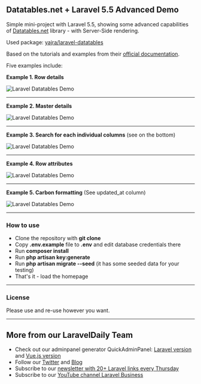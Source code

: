 ## Datatables.net + Laravel 5.5 Advanced Demo

Simple mini-project with Laravel 5.5, showing some advanced capabilities of [Datatables.net](https://datatables.net) library - with Server-Side rendering.

Used package: [yajra/laravel-datatables](https://github.com/yajra/laravel-datatables)

Based on the tutorials and examples from their [official documentation](https://datatables.yajrabox.com/).

Five examples include:

__Example 1. Row details__

![Laravel Datatables Demo](http://webcoderpro.com/datatables-advanced-demo.png)

---

__Example 2. Master details__

![Laravel Datatables Demo](http://webcoderpro.com/datatables-advanced-demo-02.png)

---

__Example 3. Search for each individual columns__ (see on the bottom)

![Laravel Datatables Demo](http://webcoderpro.com/datatables-advanced-demo-03.png)

---

__Example 4. Row attributes__

![Laravel Datatables Demo](http://webcoderpro.com/datatables-advanced-demo-04.png)

---

__Example 5. Carbon formatting__ (See updated_at column)

![Laravel Datatables Demo](http://webcoderpro.com/datatables-advanced-demo-05.png)

---

### How to use

- Clone the repository with __git clone__
- Copy __.env.example__ file to __.env__ and edit database credentials there
- Run __composer install__
- Run __php artisan key:generate__
- Run __php artisan migrate --seed__ (it has some seeded data for your testing)
- That's it - load the homepage

---

### License

Please use and re-use however you want.

---

## More from our LaravelDaily Team

- Check out our adminpanel generator QuickAdminPanel: [Laravel version](https://quickadminpanel.com) and [Vue.js version](https://vue.quickadminpanel.com)
- Follow our [Twitter](https://twitter.com/dailylaravel) and [Blog](http://laraveldaily.com/blog)
- Subscribe to our [newsletter with 20+ Laravel links every Thursday](http://laraveldaily.com/weekly-laravel-newsletter/)
- Subscribe to our [YouTube channel Laravel Business](https://www.youtube.com/channel/UCTuplgOBi6tJIlesIboymGA)
